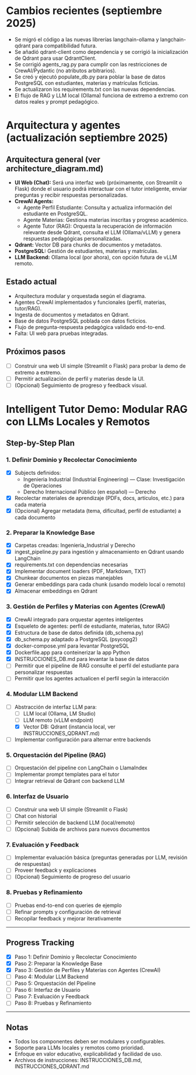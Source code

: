 # Cambios recientes (septiembre 2025)

- Se migró el código a las nuevas librerías langchain-ollama y langchain-qdrant para compatibilidad futura.
- Se añadió qdrant-client como dependencia y se corrigió la inicialización de Qdrant para usar QdrantClient.
- Se corrigió agents_rag.py para cumplir con las restricciones de CrewAI/Pydantic (no atributos arbitrarios).
- Se creó y ejecutó populate_db.py para poblar la base de datos PostgreSQL con estudiantes, materias y matrículas ficticias.
- Se actualizaron los requirements.txt con las nuevas dependencias.
- El flujo de RAG y LLM local (Ollama) funciona de extremo a extremo con datos reales y prompt pedagógico.
# Arquitectura y agentes (actualización septiembre 2025)

## Arquitectura general (ver architecture_diagram.md)

- **UI Web (Chat):** Será una interfaz web (próximamente, con Streamlit o Flask) donde el usuario podrá interactuar con el tutor inteligente, enviar preguntas y recibir respuestas personalizadas.
- **CrewAI Agents:**
    - Agente Perfil Estudiante: Consulta y actualiza información del estudiante en PostgreSQL.
    - Agente Materias: Gestiona materias inscritas y progreso académico.
    - Agente Tutor (RAG): Orquesta la recuperación de información relevante desde Qdrant, consulta el LLM (Ollama/vLLM) y genera respuestas pedagógicas personalizadas.
- **Qdrant:** Vector DB para chunks de documentos y metadatos.
- **PostgreSQL:** Gestión de estudiantes, materias y matrículas.
- **LLM Backend:** Ollama local (por ahora), con opción futura de vLLM remoto.

## Estado actual

- Arquitectura modular y orquestada según el diagrama.
- Agentes CrewAI implementados y funcionales (perfil, materias, tutor/RAG).
- Ingesta de documentos y metadatos en Qdrant.
- Base de datos PostgreSQL poblada con datos ficticios.
- Flujo de pregunta-respuesta pedagógica validado end-to-end.
- Falta: UI web para pruebas integradas.

## Próximos pasos

- [ ] Construir una web UI simple (Streamlit o Flask) para probar la demo de extremo a extremo.
- [ ] Permitir actualización de perfil y materias desde la UI.
- [ ] (Opcional) Seguimiento de progreso y feedback visual.

# Intelligent Tutor Demo: Modular RAG con LLMs Locales y Remotos

## Step-by-Step Plan

### 1. Definir Dominio y Recolectar Conocimiento
- [x] Subjects definidos:
    - Ingenieria Industrial (Industrial Engineering) — Clase: Investigación de Operaciones
    - Derecho Internacional Público (en español) — Derecho
- [x] Recolectar materiales de aprendizaje (PDFs, docs, artículos, etc.) para cada materia
- [x] (Opcional) Agregar metadata (tema, dificultad, perfil de estudiante) a cada documento

### 2. Preparar la Knowledge Base
- [x] Carpetas creadas: Ingenieria_Industrial y Derecho
- [x] ingest_pipeline.py para ingestión y almacenamiento en Qdrant usando LangChain
- [x] requirements.txt con dependencias necesarias
- [x] Implementar document loaders (PDF, Markdown, TXT)
- [x] Chunkear documentos en piezas manejables
- [x] Generar embeddings para cada chunk (usando modelo local o remoto)
- [x] Almacenar embeddings en Qdrant

### 3. Gestión de Perfiles y Materias con Agentes (CrewAI)
- [x] CrewAI integrado para orquestar agentes inteligentes
- [x] Esqueleto de agentes: perfil de estudiante, materias, tutor (RAG)
- [x] Estructura de base de datos definida (db_schema.py)
- [x] db_schema.py adaptado a PostgreSQL (psycopg2)
- [x] docker-compose.yml para levantar PostgreSQL
- [x] Dockerfile.app para conteinerizar la app Python
- [x] INSTRUCCIONES_DB.md para levantar la base de datos
- [ ] Permitir que el pipeline de RAG consulte el perfil del estudiante para personalizar respuestas
- [ ] Permitir que los agentes actualicen el perfil según la interacción

### 4. Modular LLM Backend
- [ ] Abstracción de interfaz LLM para:
    - [ ] LLM local (Ollama, LM Studio)
    - [ ] LLM remoto (vLLM endpoint)
    - [x] Vector DB: Qdrant (instancia local, ver INSTRUCCIONES_QDRANT.md)
- [ ] Implementar configuración para alternar entre backends

### 5. Orquestación del Pipeline (RAG)
- [ ] Orquestación del pipeline con LangChain o LlamaIndex
- [ ] Implementar prompt templates para el tutor
- [ ] Integrar retrieval de Qdrant con backend LLM

### 6. Interfaz de Usuario
- [ ] Construir una web UI simple (Streamlit o Flask)
- [ ] Chat con historial
- [ ] Permitir selección de backend LLM (local/remoto)
- [ ] (Opcional) Subida de archivos para nuevos documentos

### 7. Evaluación y Feedback
- [ ] Implementar evaluación básica (preguntas generadas por LLM, revisión de respuestas)
- [ ] Proveer feedback y explicaciones
- [ ] (Opcional) Seguimiento de progreso del usuario

### 8. Pruebas y Refinamiento
- [ ] Pruebas end-to-end con queries de ejemplo
- [ ] Refinar prompts y configuración de retrieval
- [ ] Recopilar feedback y mejorar iterativamente

---

## Progress Tracking
- [x] Paso 1: Definir Dominio y Recolectar Conocimiento
- [x] Paso 2: Preparar la Knowledge Base
- [x] Paso 3: Gestión de Perfiles y Materias con Agentes (CrewAI)
- [ ] Paso 4: Modular LLM Backend
- [ ] Paso 5: Orquestación del Pipeline
- [ ] Paso 6: Interfaz de Usuario
- [ ] Paso 7: Evaluación y Feedback
- [ ] Paso 8: Pruebas y Refinamiento

---

## Notas
- Todos los componentes deben ser modulares y configurables.
- Soporte para LLMs locales y remotos como prioridad.
- Enfoque en valor educativo, explicabilidad y facilidad de uso.
- Archivos de instrucciones: INSTRUCCIONES_DB.md, INSTRUCCIONES_QDRANT.md
